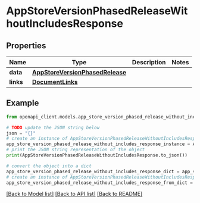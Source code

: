 # AppStoreVersionPhasedReleaseWithoutIncludesResponse


## Properties

Name | Type | Description | Notes
------------ | ------------- | ------------- | -------------
**data** | [**AppStoreVersionPhasedRelease**](AppStoreVersionPhasedRelease.md) |  | 
**links** | [**DocumentLinks**](DocumentLinks.md) |  | 

## Example

```python
from openapi_client.models.app_store_version_phased_release_without_includes_response import AppStoreVersionPhasedReleaseWithoutIncludesResponse

# TODO update the JSON string below
json = "{}"
# create an instance of AppStoreVersionPhasedReleaseWithoutIncludesResponse from a JSON string
app_store_version_phased_release_without_includes_response_instance = AppStoreVersionPhasedReleaseWithoutIncludesResponse.from_json(json)
# print the JSON string representation of the object
print(AppStoreVersionPhasedReleaseWithoutIncludesResponse.to_json())

# convert the object into a dict
app_store_version_phased_release_without_includes_response_dict = app_store_version_phased_release_without_includes_response_instance.to_dict()
# create an instance of AppStoreVersionPhasedReleaseWithoutIncludesResponse from a dict
app_store_version_phased_release_without_includes_response_from_dict = AppStoreVersionPhasedReleaseWithoutIncludesResponse.from_dict(app_store_version_phased_release_without_includes_response_dict)
```
[[Back to Model list]](../README.md#documentation-for-models) [[Back to API list]](../README.md#documentation-for-api-endpoints) [[Back to README]](../README.md)


